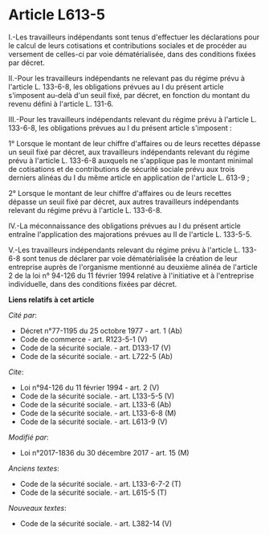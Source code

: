 # Article L613-5

I.-Les travailleurs indépendants sont tenus d'effectuer les déclarations pour le calcul de leurs cotisations et contributions
sociales et de procéder au versement de celles-ci par voie dématérialisée, dans des conditions fixées par décret. 

II.-Pour les travailleurs indépendants ne relevant pas du régime prévu à l'article L. 133-6-8, les obligations prévues au I
du présent article s'imposent au-delà d'un seuil fixé, par décret, en fonction du montant du revenu défini à l'article L.
131-6. 

III.-Pour les travailleurs indépendants relevant du régime prévu à l'article L. 133-6-8, les obligations prévues au I du
présent article s'imposent : 

1° Lorsque le montant de leur chiffre d'affaires ou de leurs recettes dépasse un seuil fixé par décret, aux travailleurs
indépendants relevant du régime prévu à l'article L. 133-6-8 auxquels ne s'applique pas le montant minimal de cotisations et
de contributions de sécurité sociale prévu aux trois derniers alinéas du I du même article en application de l'article L.
613-9 ; 

2° Lorsque le montant de leur chiffre d'affaires ou de leurs recettes dépasse un seuil fixé par décret, aux autres
travailleurs indépendants relevant du régime prévu à l'article L. 133-6-8. 

IV.-La méconnaissance des obligations prévues au I du présent article entraîne l'application des majorations prévues au II de
l'article L. 133-5-5. 

V.-Les travailleurs indépendants relevant du régime prévu à l'article L. 133-6-8 sont tenus de déclarer par voie
dématérialisée la création de leur entreprise auprès de l'organisme mentionné au deuxième alinéa de l'article 2 de la loi n°
94-126 du 11 février 1994 relative à l'initiative et à l'entreprise individuelle, dans des conditions fixées par décret.

**Liens relatifs à cet article**

_Cité par_:

  - Décret n°77-1195 du 25 octobre 1977 - art. 1 (Ab)
  - Code de commerce - art. R123-5-1 (V)
  - Code de la sécurité sociale. - art. D133-17 (V)
  - Code de la sécurité sociale. - art. L722-5 (Ab)

_Cite_:

  - Loi n°94-126 du 11 février 1994 - art. 2 (V)
  - Code de la sécurité sociale. - art. L133-5-5 (V)
  - Code de la sécurité sociale. - art. L133-6 (Ab)
  - Code de la sécurité sociale. - art. L133-6-8 (M)
  - Code de la sécurité sociale. - art. L613-9 (V)

_Modifié par_:

  - Loi n°2017-1836 du 30 décembre 2017 - art. 15 (M)

_Anciens textes_:

  - Code de la sécurité sociale. - art. L133-6-7-2 (T)
  - Code de la sécurité sociale. - art. L615-5 (T)

_Nouveaux textes_:

  - Code de la sécurité sociale. - art. L382-14 (V)
